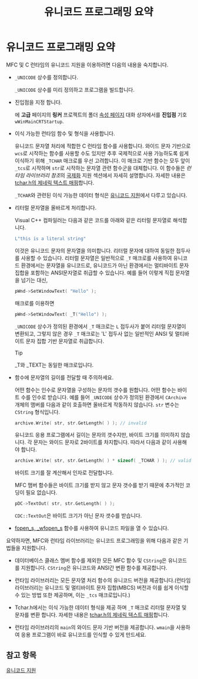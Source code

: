 ﻿---
title: 유니코드 프로그래밍 요약
ms.date: 11/04/2016
helpviewer_keywords:
- Unicode [C++], programming with
- Unicode [C++], MFC and C run-time functions
ms.assetid: a4c9770f-6c9c-447c-996b-980920288bed
ms.openlocfilehash: df9335fa2fc66ebba73b5c92ecd8007ca435f499
ms.sourcegitcommit: ff3cbe4235b6c316edcc7677f79f70c3e784ad76
ms.translationtype: MT
ms.contentlocale: ko-KR
ms.lasthandoff: 12/19/2018
ms.locfileid: "53627269"
---
# <a name="unicode-programming-summary"></a>유니코드 프로그래밍 요약

MFC 및 C 런타임의 유니코드 지원을 이용하려면 다음의 내용을 숙지합니다.

- `_UNICODE` 상수를 정의합니다.

   `_UNICODE` 상수를 미리 정의하고 프로그램을 빌드합니다.

- 진입점을 지정 합니다.

   에 **고급** 페이지의 **링커** 프로젝트의 폴더 [속성 페이지](../ide/property-pages-visual-cpp.md) 대화 상자에서를 **진입점** 기호`wWinMainCRTStartup`.

- 이식 가능한 런타임 함수 및 형식을 사용합니다.

   유니코드 문자열 처리에 적합한 C 런타임 함수를 사용합니다. 와이드 문자 기반으로 `wcs`로 시작하는 함수를 사용할 수도 있지만 추후 국제적으로 사용 가능하도록 쉽게 이식하기 위해 `_TCHAR` 매크로를 우선 고려합니다. 이 매크로 기반 함수는 모두 앞이 `_tcs`로 시작하며 `str`로 시작하는 문자열 관련 함수군을 대체합니다. 이 함수들은 *런타임 라이브러리 참조*의 [국제화](../c-runtime-library/internationalization.md) 지원 섹션에서 자세히 설명합니다. 자세한 내용은 [tchar.h의 제네릭 텍스트 매핑](../text/generic-text-mappings-in-tchar-h.md)합니다.

   `_TCHAR`와 관련된 이식 가능한 데이터 형식은 [유니코드 지원](../text/support-for-unicode.md)에서 다루고 있습니다.

- 리터럴 문자열을 올바르게 처리합니다.

   Visual C++ 컴파일러는 다음과 같은 코드를 아래와 같은 리터럴 문자열로 해석합니다.

    ```cpp
    L"this is a literal string"
    ```

   이것은 유니코드 문자의 문자열을 의미합니다. 리터럴 문자에 대하여 동일한 접두사를 사용할 수 있습니다. 리터럴 문자열은 일반적으로 `_T` 매크로를 사용하여 유니코드 환경에서는 문자열을 유니코드로, 유니코드가 아닌 환경에서는 멀티바이트 문자 집합을 포함하는 ANSI문자열로 취급할 수 있습니다. 예를 들어 이렇게 직접 문자열을 넘기는 대신,

    ```cpp
    pWnd->SetWindowText( "Hello" );
    ```

   매크로를 이용하면

    ```cpp
    pWnd->SetWindowText( _T("Hello") );
    ```

   `_UNICODE` 상수가 정의된 환경에서 `_T` 매크로는 `L` 접두사가 붙어 리터럴 문자열이 변환되고, 그렇지 않은 경우 `_T` 매크로는 'L' 접두사 없는 일반적인 ANSI 및 멀티바이트 문자 집합 기반 문자열로 취급합니다.

    > [!TIP]
    > _T와 _TEXT는 동일한 매크로입니다.

- 함수에 문자열의 길이를 전달할 때 주의하세요.

   어떤 함수는 인수로 문자열을 구성하는 문자의 갯수를 원합니다. 어떤 함수는 바이트 수를 인수로 받습니다. 예를 들어 `_UNICODE` 상수가 정의된 환경에서 `CArchive` 개체의 맴버를 다음과 같이 호출하면 올바르게 작동하지 않습니다. `str` 변수는 `CString` 형식입니다.

    ```cpp
    archive.Write( str, str.GetLength( ) ); // invalid
    ```

   유니코드 응용 프로그램에서 길이는 문자의 갯수지만, 바이트 크기를 의미하지 않습니다. 각 문자는 와이드 문자로 2바이트를 차지합니다. 따라서 다음과 같이 사용해야 합니다.

    ```cpp
    archive.Write( str, str.GetLength( ) * sizeof( _TCHAR ) ); // valid
    ```
    
   바이트 크기를 잘 계산해서 인자로 전달합니다.

   MFC 맴버 함수들은 바이트 크기를 받지 않고 문자 갯수를 받기 때문에 추가적인 코딩이 필요 없습니다.
   
    ```cpp
    pDC->TextOut( str, str.GetLength( ) );
    ```

   `CDC::TextOut`은 바이트 크기가 아닌 문자 갯수를 받습니다.

- [fopen_s, _wfopen_s](../c-runtime-library/reference/fopen-s-wfopen-s.md) 함수를 사용하여 유니코드 파일을 열 수 있습니다.

요약하자면, MFC와 런타임 라이브러리는 유니코드 프로그래밍을 위해 다음과 같은 기법들을 지원합니다.

- 데이터베이스 클래스 멤버 함수를 제외한 모든 MFC 함수 및 `CString`은 유니코드를 지원합니다. `CString`은 유니코드와 ANSI간 변환 함수를 제공합니다.

- 런타임 라이브러리는 모든 문자열 처리 함수의 유니코드 버전을 제공합니다.(런타임 라이브러리는 유니코드 및 멀티바이트 문자 집합(MBCS) 버전과 이를 쉽게 이식할 수 있는 방법 또한 제공하며, 이는 `_tcs` 매크로입니다.)

- Tchar.h에서는 이식 가능한 데이터 형식을 제공 하며 `_T` 매크로 리터럴 문자열 및 문자를 변환 합니다. 자세한 내용은 [tchar.h의 제네릭 텍스트 매핑](../text/generic-text-mappings-in-tchar-h.md)합니다.

- 런타임 라이브러리의 `main`의 와이드 문자 기반 버전을 제공합니다. `wmain`을 사용하여 응용 프로그램이 바로 유니코드를 인식할 수 있게 만드세요.

## <a name="see-also"></a>참고 항목

[유니코드 지원](../text/support-for-unicode.md)

